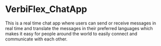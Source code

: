# VerbiFlex_ChatApp
This is a real time chat app where users can send or receive messages in real time and translate the messages in their preferred languages which makes it easy for people around the world to easily connect and communicate with each other.
